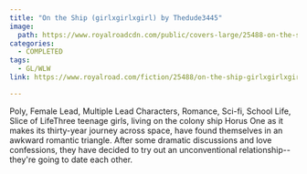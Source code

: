 ```yaml
---
title: "On the Ship (girlxgirlxgirl) by Thedude3445"
image:
  path: https://www.royalroadcdn.com/public/covers-large/25488-on-the-ship-girlxgirlxgirl.jpg
categories:
  - COMPLETED
tags:
  - GL/WLW
link: https://www.royalroad.com/fiction/25488/on-the-ship-girlxgirlxgirl

---
```

Poly, Female Lead, Multiple Lead Characters, Romance, Sci-fi, School Life, Slice of LifeThree teenage girls, living on the colony ship Horus One as it makes its thirty-year journey across space, have found themselves in an awkward romantic triangle. After some dramatic discussions and love confessions, they have decided to try out an unconventional relationship-- they're going to date each other.

